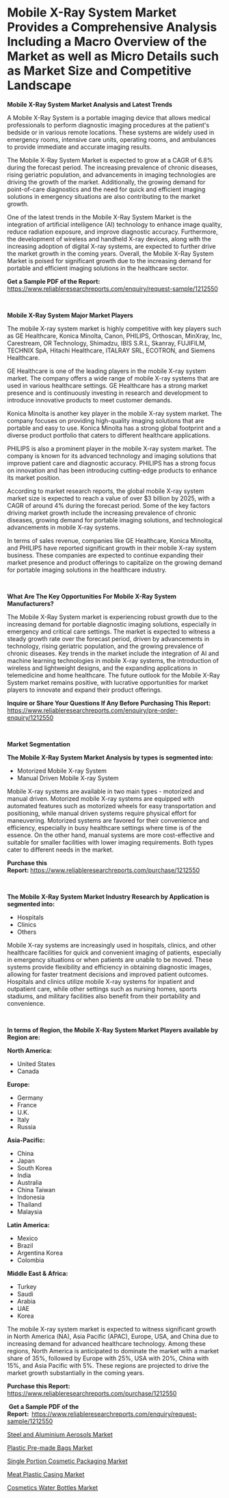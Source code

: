 <p><h1>Mobile X-Ray System Market Provides a Comprehensive Analysis Including a Macro Overview of the Market as well as Micro Details such as Market Size and Competitive Landscape</h1></p><p><strong>Mobile X-Ray System Market Analysis and Latest Trends</strong></p>
<p><p>A Mobile X-Ray System is a portable imaging device that allows medical professionals to perform diagnostic imaging procedures at the patient's bedside or in various remote locations. These systems are widely used in emergency rooms, intensive care units, operating rooms, and ambulances to provide immediate and accurate imaging results.</p><p>The Mobile X-Ray System Market is expected to grow at a CAGR of 6.8% during the forecast period. The increasing prevalence of chronic diseases, rising geriatric population, and advancements in imaging technologies are driving the growth of the market. Additionally, the growing demand for point-of-care diagnostics and the need for quick and efficient imaging solutions in emergency situations are also contributing to the market growth.</p><p>One of the latest trends in the Mobile X-Ray System Market is the integration of artificial intelligence (AI) technology to enhance image quality, reduce radiation exposure, and improve diagnostic accuracy. Furthermore, the development of wireless and handheld X-ray devices, along with the increasing adoption of digital X-ray systems, are expected to further drive the market growth in the coming years. Overall, the Mobile X-Ray System Market is poised for significant growth due to the increasing demand for portable and efficient imaging solutions in the healthcare sector.</p></p>
<p><strong>Get a Sample PDF of the Report:&nbsp;</strong> <a href="https://www.reliableresearchreports.com/enquiry/request-sample/1212550">https://www.reliableresearchreports.com/enquiry/request-sample/1212550</a></p>
<p>&nbsp;</p>
<p><strong>Mobile X-Ray System Major Market Players</strong></p>
<p><p>The mobile X-ray system market is highly competitive with key players such as GE Healthcare, Konica Minolta, Canon, PHILIPS, Orthoscan, MinXray, Inc, Carestream, OR Technology, Shimadzu, IBIS S.R.L, Skanray, FUJIFILM, TECHNIX SpA, Hitachi Healthcare, ITALRAY SRL, ECOTRON, and Siemens Healthcare. </p><p>GE Healthcare is one of the leading players in the mobile X-ray system market. The company offers a wide range of mobile X-ray systems that are used in various healthcare settings. GE Healthcare has a strong market presence and is continuously investing in research and development to introduce innovative products to meet customer demands. </p><p>Konica Minolta is another key player in the mobile X-ray system market. The company focuses on providing high-quality imaging solutions that are portable and easy to use. Konica Minolta has a strong global footprint and a diverse product portfolio that caters to different healthcare applications. </p><p>PHILIPS is also a prominent player in the mobile X-ray system market. The company is known for its advanced technology and imaging solutions that improve patient care and diagnostic accuracy. PHILIPS has a strong focus on innovation and has been introducing cutting-edge products to enhance its market position. </p><p>According to market research reports, the global mobile X-ray system market size is expected to reach a value of over $3 billion by 2025, with a CAGR of around 4% during the forecast period. Some of the key factors driving market growth include the increasing prevalence of chronic diseases, growing demand for portable imaging solutions, and technological advancements in mobile X-ray systems.</p><p>In terms of sales revenue, companies like GE Healthcare, Konica Minolta, and PHILIPS have reported significant growth in their mobile X-ray system business. These companies are expected to continue expanding their market presence and product offerings to capitalize on the growing demand for portable imaging solutions in the healthcare industry.</p></p>
<p>&nbsp;</p>
<p><strong>What Are The Key Opportunities For Mobile X-Ray System Manufacturers?</strong></p>
<p><p>The Mobile X-Ray System market is experiencing robust growth due to the increasing demand for portable diagnostic imaging solutions, especially in emergency and critical care settings. The market is expected to witness a steady growth rate over the forecast period, driven by advancements in technology, rising geriatric population, and the growing prevalence of chronic diseases. Key trends in the market include the integration of AI and machine learning technologies in mobile X-ray systems, the introduction of wireless and lightweight designs, and the expanding applications in telemedicine and home healthcare. The future outlook for the Mobile X-Ray System market remains positive, with lucrative opportunities for market players to innovate and expand their product offerings.</p></p>
<p><strong>Inquire or Share Your Questions If Any Before Purchasing This Report:</strong> <a href="https://www.reliableresearchreports.com/enquiry/pre-order-enquiry/1212550">https://www.reliableresearchreports.com/enquiry/pre-order-enquiry/1212550</a></p>
<p>&nbsp;</p>
<p><strong>Market Segmentation</strong></p>
<p><strong>The Mobile X-Ray System Market Analysis by types is segmented into:</strong></p>
<p><ul><li>Motorized Mobile X-ray System</li><li>Manual Driven Mobile X-ray System</li></ul></p>
<p><p>Mobile X-ray systems are available in two main types - motorized and manual driven. Motorized mobile X-ray systems are equipped with automated features such as motorized wheels for easy transportation and positioning, while manual driven systems require physical effort for maneuvering. Motorized systems are favored for their convenience and efficiency, especially in busy healthcare settings where time is of the essence. On the other hand, manual systems are more cost-effective and suitable for smaller facilities with lower imaging requirements. Both types cater to different needs in the market.</p></p>
<p><strong>Purchase this Report:&nbsp;</strong><a href="https://www.reliableresearchreports.com/purchase/1212550">https://www.reliableresearchreports.com/purchase/1212550</a></p>
<p>&nbsp;</p>
<p><strong>The Mobile X-Ray System Market Industry Research by Application is segmented into:</strong></p>
<p><ul><li>Hospitals</li><li>Clinics</li><li>Others</li></ul></p>
<p><p>Mobile X-ray systems are increasingly used in hospitals, clinics, and other healthcare facilities for quick and convenient imaging of patients, especially in emergency situations or when patients are unable to be moved. These systems provide flexibility and efficiency in obtaining diagnostic images, allowing for faster treatment decisions and improved patient outcomes. Hospitals and clinics utilize mobile X-ray systems for inpatient and outpatient care, while other settings such as nursing homes, sports stadiums, and military facilities also benefit from their portability and convenience.</p></p>
<p>&nbsp;</p>
<p><strong>In terms of Region, the Mobile X-Ray System Market Players available by Region are:</strong></p>
<p>
    <p> <strong> North America: </strong>
        <ul>
            <li>United States</li>
            <li>Canada</li>
        </ul>
        </p> 
    <p> <strong> Europe: </strong>
        <ul>
            <li>Germany</li>
            <li>France</li>
            <li>U.K.</li>
            <li>Italy</li>
            <li>Russia</li>
        </ul>
        </p> 
    <p> <strong> Asia-Pacific: </strong>
        <ul>
            <li>China</li>
            <li>Japan</li>
            <li>South Korea</li>
            <li>India</li>
            <li>Australia</li>
            <li>China Taiwan</li>
            <li>Indonesia</li>
            <li>Thailand</li>
            <li>Malaysia</li>
        </ul>
        </p> 
    <p> <strong> Latin America: </strong>
        <ul>
            <li>Mexico</li>
            <li>Brazil</li>
            <li>Argentina Korea</li>
            <li>Colombia</li>
        </ul>
        </p> 
    <p> <strong> Middle East & Africa: </strong>
        <ul>
            <li>Turkey</li>
            <li>Saudi</li>
            <li>Arabia</li>
            <li>UAE</li>
            <li>Korea</li>
        </ul>
    </p>
    </p>
<p><p>The mobile X-ray system market is expected to witness significant growth in North America (NA), Asia Pacific (APAC), Europe, USA, and China due to increasing demand for advanced healthcare technology. Among these regions, North America is anticipated to dominate the market with a market share of 35%, followed by Europe with 25%, USA with 20%, China with 15%, and Asia Pacific with 5%. These regions are projected to drive the market growth substantially in the coming years.</p></p>
<p><strong>Purchase this Report: </strong><a href="https://www.reliableresearchreports.com/purchase/1212550">https://www.reliableresearchreports.com/purchase/1212550</a></p>
<p>&nbsp;<strong>Get a Sample PDF of the Report:&nbsp;&nbsp;</strong><a href="https://www.reliableresearchreports.com/enquiry/request-sample/1212550">https://www.reliableresearchreports.com/enquiry/request-sample/1212550</a></p>
<p><strong></strong></p>
<p><p><a href="https://medium.com/@peggiemertz/steel-and-aluminium-aerosols-market-comprehensive-assessment-by-type-application-and-geography-cef9d23f92c4">Steel and Aluminium Aerosols Market</a></p><p><a href="https://medium.com/@joshuabaker550/plastic-pre-made-bags-market-outlook-industry-overview-and-forecast-2024-to-2031-0d58b8fcbf0f">Plastic Pre-made Bags Market</a></p><p><a href="https://medium.com/@joshuabaker550/analyzing-single-portion-cosmetic-packaging-market-global-industry-perspective-and-forecast-2024-89bdd6a285df">Single Portion Cosmetic Packaging Market</a></p><p><a href="https://medium.com/@joshuabaker550/meat-plastic-casing-market-report-reveals-the-latest-trends-and-growth-opportunities-of-this-market-b9a0860d8322">Meat Plastic Casing Market</a></p><p><a href="https://medium.com/@joshuabaker550/cosmetics-water-bottles-market-comprehensive-assessment-by-type-application-and-geography-75a8c4528c82">Cosmetics Water Bottles Market</a></p></p>